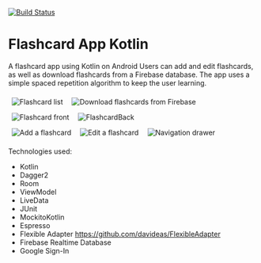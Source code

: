 [![Build Status](https://travis-ci.org/gspitz01/FlashcardAppKotlin.svg?branch=master)](https://travis-ci.org/gspitz01/FlashcardAppKotlin)
# Flashcard App Kotlin
A flashcard app using Kotlin on Android
Users can add and edit flashcards, as well as download flashcards from a
Firebase database. The app uses a simple spaced repetition algorithm
to keep the user learning.

<div style="display: inline-block;">
    <img src="screenshots/FlashcardList.png"
         alt="Flashcard list"
         style="margin: 0.5em;" />
    <img src="screenshots/DownloadCategoriesList.png"
         alt="Download flashcards from Firebase"
         style="margin: 0.5em;" />
</div>
<div style="display: inline-block;">
    <img src="screenshots/FlashcardFront.png"
         alt="Flashcard front"
         style="margin: 0.5em;" />
    <img src="screenshots/FlashcardBack.png"
         alt="FlashcardBack"
         style="margin: 0.5em;" />
</div>
<div style="display: inline-block;">
    <img src="screenshots/AddFlashcard.png"
         alt="Add a flashcard"
         style="margin: 0.5em;" />
    <img src="screenshots/EditFlashcard.png"
         alt="Edit a flashcard"
         style="margin: 0.5em;" />
</div>
<div style="display: inline-block;">
    <img src="screenshots/NavDrawer.png"
         alt="Navigation drawer"
         style="margin: 0.5em;" />
</div>

Technologies used:
- Kotlin
- Dagger2
- Room
- ViewModel
- LiveData
- JUnit
- MockitoKotlin
- Espresso
- Flexible Adapter https://github.com/davideas/FlexibleAdapter
- Firebase Realtime Database
- Google Sign-In
